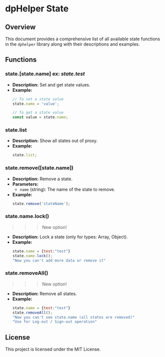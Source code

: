 # dpHelper State

## Overview
This document provides a comprehensive list of all available state functions in the `dphelper` library along with their descriptions and examples.

## Functions

### state.[state.name] ex: _state.test_
- **Description:** Set and get state values.
- **Example:**
  ```javascript
  // To set a state value
  state.name = 'value';

  // To get a state value
  const value = state.name;
  ```

### state.list
- **Description:** Show all states out of proxy.
- **Example:**
  ```javascript
  state.list;
  ```

### state.remove([state.name])
- **Description:** Remove a state.
- **Parameters:**
  - `name` (string): The name of the state to remove.
- **Example:**
  ```javascript
  state.remove('stateName');
  ```

### state.name.lock()

>>> New option!
- **Description:** Lock a state (only for types: Array, Object).
- **Example:**
  ```javascript
  state.name = {test:"test"}
  state.name.lock();
  "Now you can't add more data or remove it"
  ```

### state.removeAll()

>>> New option!
- **Description:** Remove all states.
- **Example:**
  ```javascript
  state.name = {test:"test"}
  state.removeAll();
  "Now you can't see state.name (all states are removed)"
  "Use for Log-out / Sign-out operation"
  ```

## License
This project is licensed under the MIT License.
